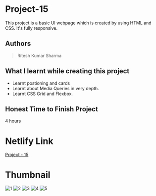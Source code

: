 
# Project-15

This project is a basic UI webpage which is created by using HTML and CSS. It's fully responsive.





## Authors

 >Ritesh Kumar Sharma


## What I learnt while creating this project

- Learnt postioning and cards 
- Learnt about Media Queries in very depth.
- Learnt CSS Grid and Flexbox.



## Honest Time to Finish Project

4 hours



# Netlify Link

[Project - 15](https://project-15-rk.netlify.app/)

# Thumbnail

![1](https://user-images.githubusercontent.com/109421054/185726729-ed4b8a8d-9c12-4c84-8f32-0cb2ac625dd0.PNG)
![2](https://user-images.githubusercontent.com/109421054/185726737-4f4b83cb-f555-4f1f-acc7-ea57eb664dbd.PNG)
![3](https://user-images.githubusercontent.com/109421054/185726744-0b85a40c-5f58-4f57-9548-955c6c1fb98d.PNG)
![4](https://user-images.githubusercontent.com/109421054/185726747-a495ecfe-b7c5-4008-b7aa-6ce5f5f14cc6.PNG)
![5](https://user-images.githubusercontent.com/109421054/185726756-188ba88b-377a-4610-a58b-79542fe14304.PNG)





